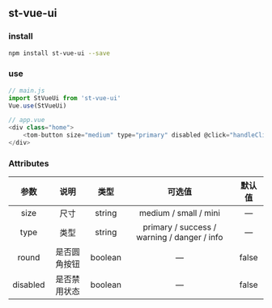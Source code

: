 ## st-vue-ui

### install

```bash
npm install st-vue-ui --save
```

### use

```js
// main.js
import StVueUi from 'st-vue-ui'
Vue.use(StVueUi)
```

```js
// app.vue
<div class="home">
    <tom-button size="medium" type="primary" disabled @click="handleClick">按钮</tom-button>
</div>
```

### Attributes

|   参数   |     说明     |  类型   |                   可选值                    | 默认值 |
| :------: | :----------: | :-----: | :-----------------------------------------: | :----: |
|   size   |     尺寸     | string  |            medium / small / mini            |   —    |
|   type   |     类型     | string  | primary / success / warning / danger / info |   —    |
|  round   | 是否圆角按钮 | boolean |                      —                      | false  |
| disabled | 是否禁用状态 | boolean |                      —                      | false  |



